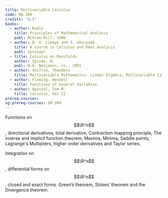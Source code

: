 ```yaml
---
title: Multivariable Calculus
code: MA 200
credits: "3:1"
books:
  - author: Rudin
    title: Principles of Mathematical Analysis
    publ: McGraw-Hill, 1986
  - author: B. V. Limaye and S. Ghorpade
    title: A course in Calculus and Real Analysis
    publ: Springer
  - title: Calculus on Manifolds
    author: Spivak, M.
    publ: W.A. Benjamin, co., 1965
  - author: Shifrin, Theodore
    title: Multivariable Mathematics- Linear Algebra, Multivariable Calculus and Manifolds
  - author: Fleming, Wendell
    title: Functions of Several Variables
  - author: Apostol, Tom M.
    title: Calculus, Vol-II
prereq-courses: 
ug-prereq-courses: UM 204
---
```


Functions on $$\R^n$$ , directional derivatives, total derivative, Contraction mapping principle, The inverse and implicit function theorem, Maxima, Minima, Saddle points, Lagrange's Multipliers, higher order derivatives and Taylor series. 

Integration on $$\R^n$$ , differential forms on $$\R^n$$ , closed and exact forms. Green’s theorem, Stokes’ theorem and the Divergence theorem.

